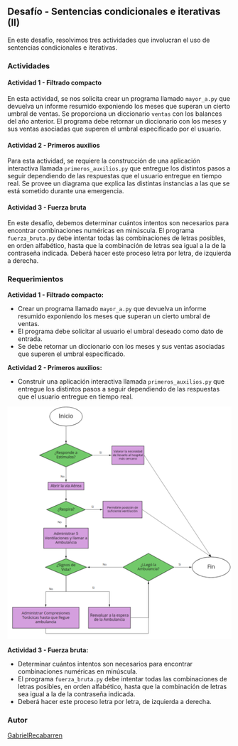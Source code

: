 ## Desafío - Sentencias condicionales e iterativas (II)

En este desafío, resolvimos tres actividades que involucran el uso de sentencias condicionales e iterativas.

### Actividades

#### Actividad 1 - Filtrado compacto

En esta actividad, se nos solicita crear un programa llamado `mayor_a.py` que devuelva un informe resumido exponiendo los meses que superan un cierto umbral de ventas. Se proporciona un diccionario `ventas` con los balances del año anterior. El programa debe retornar un diccionario con los meses y sus ventas asociadas que superen el umbral especificado por el usuario.

#### Actividad 2 - Primeros auxilios

Para esta actividad, se requiere la construcción de una aplicación interactiva llamada `primeros_auxilios.py` que entregue los distintos pasos a seguir dependiendo de las respuestas que el usuario entregue en tiempo real. Se provee un diagrama que explica las distintas instancias a las que se está sometido durante una emergencia.

#### Actividad 3 - Fuerza bruta

En este desafío, debemos determinar cuántos intentos son necesarios para encontrar combinaciones numéricas en minúscula. El programa `fuerza_bruta.py` debe intentar todas las combinaciones de letras posibles, en orden alfabético, hasta que la combinación de letras sea igual a la de la contraseña indicada. Deberá hacer este proceso letra por letra, de izquierda a derecha.

### Requerimientos

**Actividad 1 - Filtrado compacto:**

- Crear un programa llamado `mayor_a.py` que devuelva un informe resumido exponiendo los meses que superan un cierto umbral de ventas.
- El programa debe solicitar al usuario el umbral deseado como dato de entrada.
- Se debe retornar un diccionario con los meses y sus ventas asociadas que superen el umbral especificado.

**Actividad 2 - Primeros auxilios:**

- Construir una aplicación interactiva llamada `primeros_auxilios.py` que entregue los distintos pasos a seguir dependiendo de las respuestas que el usuario entregue en tiempo real.

![Diagrama de primeros auxilios](./assets/img/image.png)

**Actividad 3 - Fuerza bruta:**

- Determinar cuántos intentos son necesarios para encontrar combinaciones numéricas en minúscula.
- El programa `fuerza_bruta.py` debe intentar todas las combinaciones de letras posibles, en orden alfabético, hasta que la combinación de letras sea igual a la de la contraseña indicada.
- Deberá hacer este proceso letra por letra, de izquierda a derecha.

### Autor
[GabrielRecabarren](https://github.com/GabrielRecabarren)

